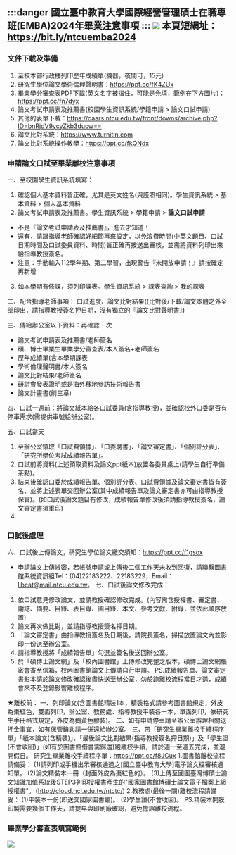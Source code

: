 :::danger
國立臺中教育大學國際經營管理碩士在職專班(EMBA)2024年畢業注意事項
:::
![](https://s3-ap-northeast-1.amazonaws.com/g0v-hackmd-images/uploads/upload_46cbf07562f1b7b7c9b304f67e4c1732.png)
本頁短網址：https://bit.ly/ntcuemba2024
-----------------------------------------------
### 文件下載及準備
1. 至校本部行政樓列印歷年成績單(機器，夜間可，15元)
2. 研究生學位論文學術倫理聲明書：https://ppt.cc/fK4ZUx
3. 畢業學分審查表PDF下載(英文名字被擋住，可能是免填，範例在下方圖片)：https://ppt.cc/fn7dyx
4. 論文考試申請表及推薦書(校園學生資訊系統/學籍申請 > 論文口試申請)
5. 其他的表單下載：https://oaars.ntcu.edu.tw/front/downs/archive.php?ID=bnRjdV9ycyZkb3ducw==
6. 論文比對系統：https://www.turnitin.com
7. 論文比對系統操作教學：https://ppt.cc/fkQNdx


### 申請論文口試至畢業離校注意事項
一、至校園學生資訊系統填寫：
1. 確認個人基本資料皆正確，尤其是英文姓名(與護照相同)。學生資訊系統 > 基本資料 > 個人基本資料
2. 論文考試申請表及推薦書。學生資訊系統 > 學籍申請 > **論文口試申請**
* 不是『論文考試申請表及推薦書』，進去才知道！
* 還有，請跟指導老師確認好細節再來設定，以免浪費時間(中英文題目、口試日期時間及口試委員資料、時間)皆正確再按送出審核，並需將資料列印出來給指導教授簽名。
* 注意：手動輸入112學年期、第二學習，出現警告『未開放申請！』請按確定再新增
3. 如本學期有修課，須列印課表。學生資訊系統 > 課表查詢 > 我的課表
    
二、配合指導老師事項：
口試進度、論文比對結果((比對後/下載/論文本體之外全部印出，請指導教授簽名押日期，沒有獨立的『論文比對聲明書』)

三、傳給辦公室以下資料：再確認一次
* 論文考試申請表及推薦書/老師簽名
* 碩、博士畢業生畢業學分審查表/本人簽名+老師簽名
* 歷年成績單(含本學期課表
* 學術倫理聲明書/本人簽名
* 論文比對結果/老師簽名
* 研討會發表證明或是海外移地參訪技術報告書
* 論文計畫書(前三章)

四、口試一週前：將論文紙本給各口試委員(含指導教授)，並確認校外口委是否有停車需求(需提供車號給辦公室)。

五、口試當天
1. 至辦公室領取「口試費領據」、「口委聘書」、「論文審定書」、「個別評分表」、「研究所學位考試成績報告單」。
2. 口試前將資料(上述領取資料及論文ppt紙本)放置各委員桌上(請學生自行準備茶點)。
3. 結束後確認口委於成績報告單、個別評分表、口試費領據及論文審定書皆有簽名，並將上述表單交回辦公室(其中成績報告單及論文審定書亦可由指導教授保管)。(如口試後論文題目有修改，成績報告單修改後須請指導教授簽名，論文審定書須重印)
4. 
### 口試後處理
六、口試後上傳論文，研究生學位論文繳交須知：https://ppt.cc/f1gsox
* 申請論文上傳帳密，若帳號申請或上傳後二個工作天未收到回復，請聯繫圖書館系統資訊組Tel：(04)22183222、22183229，Email：libcat@mail.ntcu.edu.tw。
七、口試後論文修改完成：
1. 依口試意見修改論文，並請教授確認修改完成。(內容需含授權書、審定書、謝誌、摘要、目錄、表目錄、圖目錄、本文、參考文獻、附錄，並依此順序放置)
1. 論文再次做比對，並請指導教授簽名押日期。
1. 「論文審定書」由指導教授簽名及日期後，請院長簽名，掃描放置論文內並影印一份送至辦公室。
1. 請指導教授將「成績報告單」勾選並簽名後送回辦公室。
1. 於「碩博士論文網」及「校內圖書館」上傳修改完整之版本，碩博士論文網帳密會寄至信箱，校內圖書館論文上傳請自行申請。
PS.成績報告單、論文審定書影本請於論文修改確認後盡快送至辦公室，勿於跑離校流程當日才送，成績會來不及登錄影響離校程序。

★離校前：
一、列印論文(含圖書館精裝1本，精裝格式請參考圖書館規定，外皮為棗紅色，雙面列印，辦公室、教務處、指導教授平裝各一本，單面列印，依研究生手冊格式規定，外皮為鵝黃色膠裝)。
二、如有申請停車請至辦公室辦理相關退押金事宜，如有保管鑰匙請一併還給辦公室。
三、帶「研究生畢業離校手續程序單」「紙本論文(含精裝)」、「最後論文比對結果(指導教授簽名押日期)」及「學生證(不會收回)」(如有於圖書館借書需歸還)跑離校手續，請於週一至週五完成，並避開假日。
研究生畢業離校手續程序單：https://ppt.cc/f8JCux
1.圖書館離校流程請備妥：
(1)請列印或手機出示審核通過之[國立臺中教育大學]電子論文檔審核通知單。
(2)論文精裝本一冊（封面外皮為棗紅色的）。
(3)上傳至國圖臺灣博碩士論文知識加值系統後STEP3列印授權書產生的"國家圖書館博碩士論文電子檔案上網授權書"。（http://cloud.ncl.edu.tw/ntctc/)
2.教務處(最後一關)離校流程請備妥：
(1)平裝本一份(即送交國家圖書館)。
(2)學生證(不會收回)。
PS.精裝本開膜印製需要幾個工作天，請提早與印刷廠確認，避免擔誤離校流程。

### 畢業學分審查表填寫範例
![](https://s3-ap-northeast-1.amazonaws.com/g0v-hackmd-images/uploads/upload_be738a2030dcb71234126328232e04e7.png)

